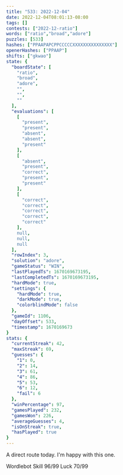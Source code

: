 ```yaml
---
title: "533: 2022-12-04"
date: 2022-12-04T08:01:13-08:00
tags: []
contests: ["2022-12-ratio"]
words: ["ratio","broad","adore"]
puzzles: [533]
hashes: ["PPAAPAPCPPCCCCCXXXXXXXXXXXXXXX"]
openerHashes: ["PPAAP"]
shifts: ["gkwao"]
state: {
  "boardState": [
    "ratio",
    "broad",
    "adore",
    "",
    "",
    ""
  ],
  "evaluations": [
    [
      "present",
      "present",
      "absent",
      "absent",
      "present"
    ],
    [
      "absent",
      "present",
      "correct",
      "present",
      "present"
    ],
    [
      "correct",
      "correct",
      "correct",
      "correct",
      "correct"
    ],
    null,
    null,
    null
  ],
  "rowIndex": 3,
  "solution": "adore",
  "gameStatus": "WIN",
  "lastPlayedTs": 1670169673195,
  "lastCompletedTs": 1670169673195,
  "hardMode": true,
  "settings": {
    "hardMode": true,
    "darkMode": true,
    "colorblindMode": false
  },
  "gameId": 1106,
  "dayOffset": 533,
  "timestamp": 1670169673
}
stats: {
  "currentStreak": 42,
  "maxStreak": 69,
  "guesses": {
    "1": 0,
    "2": 14,
    "3": 61,
    "4": 86,
    "5": 53,
    "6": 12,
    "fail": 6
  },
  "winPercentage": 97,
  "gamesPlayed": 232,
  "gamesWon": 226,
  "averageGuesses": 4,
  "isOnStreak": true,
  "hasPlayed": true
}
---
```

<!-- more -->
A direct route today. I'm happy with this one. 

Wordlebot
Skill 96/99
Luck 70/99
